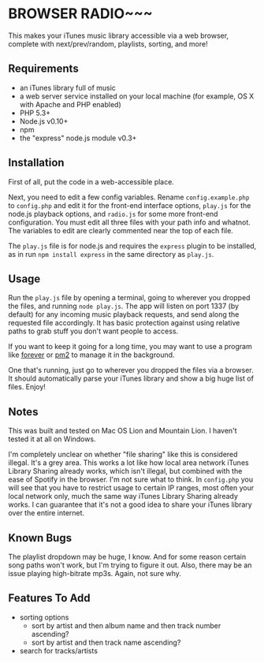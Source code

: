 # BROWSER RADIO~~~

This makes your iTunes music library accessible via a web browser, complete with next/prev/random, playlists, sorting, and more!

## Requirements

- an iTunes library full of music
- a web server service installed on your local machine (for example, OS X with Apache and PHP enabled)
- PHP 5.3+
- Node.js v0.10+
- npm
- the "express" node.js module v0.3+

## Installation

First of all, put the code in a web-accessible place.

Next, you need to edit a few config variables. Rename `config.example.php` to `config.php` and edit it for the front-end interface options, `play.js` for the node.js playback options, and `radio.js` for some more front-end configuration. You must edit all three files with your path info and whatnot. The variables to edit are clearly commented near the top of each file.

The `play.js` file is for node.js and requires the `express` plugin to be installed, as in run `npm install express` in the same directory as `play.js`.

## Usage

Run the `play.js` file by opening a terminal, going to wherever you dropped the files, and running `node play.js`. The app will listen on port 1337 (by default) for any incoming music playback requests, and send along the requested file accordingly. It has basic protection against using relative paths to grab stuff you don't want people to access.

If you want to keep it going for a long time, you may want to use a program like [forever](https://github.com/nodejitsu/forever) or [pm2](https://github.com/Unitech/pm2) to manage it in the background.

One that's running, just go to wherever you dropped the files via a browser. It should automatically parse your iTunes library and show a big huge list of files. Enjoy!

## Notes

This was built and tested on Mac OS Lion and Mountain Lion. I haven't tested it at all on Windows.

I'm completely unclear on whether "file sharing" like this is considered illegal. It's a grey area. This works a lot like how local area network iTunes Library Sharing already works, which isn't illegal, but combined with the ease of Spotify in the browser. I'm not sure what to think. In `config.php` you will see that you have to restrict usage to certain IP ranges, most often your local network only, much the same way iTunes Library Sharing already works. I can guarantee that it's not a good idea to share your iTunes library over the entire internet.

## Known Bugs

The playlist dropdown may be huge, I know. And for some reason certain song paths won't work, but I'm trying to figure it out. Also, there may be an issue playing high-bitrate mp3s. Again, not sure why.

## Features To Add

- sorting options
	- sort by artist and then album name and then track number ascending?
	- sort by artist and then track name ascending?
- search for tracks/artists
